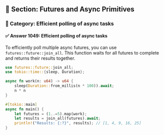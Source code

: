 ## 📘 Section: Futures and Async Primitives
### 🔹 Category: Efficient polling of async tasks
#### ✅ Answer 1049: Efficient polling of async tasks

To efficiently poll multiple async futures, you can use `futures::future::join_all`. This function waits for all futures to complete and returns their results together.

```rust
use futures::future::join_all;
use tokio::time::{sleep, Duration};

async fn work(n: u64) -> u64 {
    sleep(Duration::from_millis(n * 100)).await;
    n * n
}

#[tokio::main]
async fn main() {
    let futures = (1..=5).map(work);
    let results = join_all(futures).await;
    println!("Results: {:?}", results); // [1, 4, 9, 16, 25]
}
```
